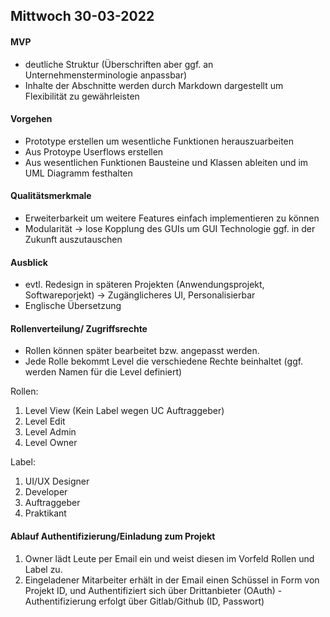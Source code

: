 ## Mittwoch 30-03-2022

#### MVP

- deutliche Struktur (Überschriften aber ggf. an Unternehmensterminologie anpassbar)
- Inhalte der Abschnitte werden durch Markdown dargestellt um Flexibilität zu gewährleisten 

#### Vorgehen 

- Prototype erstellen um wesentliche Funktionen herauszuarbeiten 
- Aus Protoype Userflows erstellen 
- Aus wesentlichen Funktionen Bausteine und Klassen ableiten und im UML Diagramm festhalten 

#### Qualitätsmerkmale

- Erweiterbarkeit um weitere Features einfach implementieren zu können 
- Modularität -> lose Kopplung des GUIs um GUI Technologie ggf. in der Zukunft auszutauschen 

#### Ausblick 

- evtl. Redesign in späteren Projekten (Anwendungsprojekt, Softwareporjekt) -> Zugänglicheres UI, Personalisierbar 
- Englische Übersetzung


#### Rollenverteilung/ Zugriffsrechte

- Rollen können später bearbeitet bzw. angepasst werden.
- Jede Rolle bekommt Level die verschiedene Rechte beinhaltet (ggf. werden Namen für die Level definiert)


Rollen: 
1. Level View (Kein Label wegen UC Auftraggeber)
2. Level Edit
3. Level Admin 
4. Level Owner 


Label: 
1. UI/UX Designer
2. Developer 
3. Auftraggeber
4. Praktikant


#### Ablauf Authentifizierung/Einladung zum Projekt 

1. Owner lädt Leute per Email ein und weist diesen im Vorfeld Rollen und Label zu. 
2. Eingeladener Mitarbeiter erhält in der Email einen Schüssel in Form von Projekt ID, und Authentifiziert sich über Drittanbieter (OAuth) - Authentifizierung erfolgt über Gitlab/Github (ID, Passwort) 



